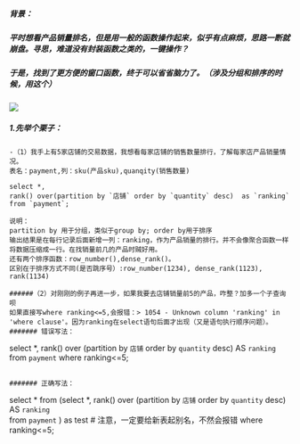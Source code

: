 ##### 背景：
##### 平时想看产品销量排名，但是用一般的函数操作起来，似乎有点麻烦，思路一断就崩盘。寻思，难道没有封装函数之类的，一键操作？  
##### 于是，找到了更方便的窗口函数，终于可以省省脑力了。（涉及分组和排序的时候，用这个）  
![](https://timgsa.baidu.com/timg?image&quality=80&size=b9999_10000&sec=1605080956732&di=09faf5f4562ec3b039d84ca015dfa279&imgtype=0&src=http%3A%2F%2Fimg2.imgtn.bdimg.com%2Fit%2Fu%3D2137599517%2C366805415%26fm%3D214%26gp%3D0.jpg)  
##### 1.先举个栗子： 
```
-（1）我手上有5家店铺的交易数据，我想看每家店铺的销售数量排行，了解每家店产品销量情况。    
表名：payment,列：sku(产品sku),quanqity(销售数量)   

select *, 
rank() over(partition by `店铺` order by `quantity` desc)  as `ranking`   
from `payment`;

说明：
partition by 用于分组，类似于group by; order by用于排序
输出结果是在每行记录后面新增一列：ranking，作为产品销量的排行。并不会像聚合函数一样将数据压缩成一行。在找销量前几的产品时贼好用。  
还有两个排序函数：row_number(),dense_rank()。  
区别在于排序方式不同(是否跳序号）:row_number(1234), dense_rank(1123), rank(1134)  

######（2）对刚刚的例子再进一步，如果我要去店铺销量前5的产品，咋整？加多一个子查询呗   
如果直接写where ranking<=5,会报错：> 1054 - Unknown column 'ranking' in 'where clause'。因为ranking在select语句后面才出现（又是语句执行顺序问题）。
####### 错误写法： 
```
select *, 
rank() over (partition by `店铺` order by `quantity` desc)  AS `ranking`   
from `payment`
where ranking<=5;
```  

####### 正确写法：  
```
select *
from (select *, 
      rank() over (partition by `店铺` order by `quantity` desc)  AS `ranking`   
      from `payment` 
      ) as test   # 注意，一定要给新表起别名，不然会报错
where ranking<=5;
 ````
